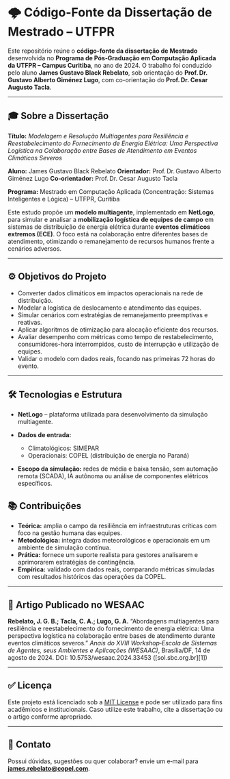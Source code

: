 # 🌩️ Código-Fonte da Dissertação de Mestrado – UTFPR

Este repositório reúne o **código-fonte da dissertação de Mestrado** desenvolvida no **Programa de Pós‑Graduação em Computação Aplicada da UTFPR – Campus Curitiba**, no ano de 2024. O trabalho foi conduzido pelo aluno **James Gustavo Black Rebelato**, sob orientação do **Prof. Dr. Gustavo Alberto Giménez Lugo**, com co-orientação do **Prof. Dr. Cesar Augusto Tacla**.

---

## 🎓 Sobre a Dissertação

**Título:**
*Modelagem e Resolução Multiagentes para Resiliência e Reestabelecimento do Fornecimento de Energia Elétrica: Uma Perspectiva Logística na Colaboração entre Bases de Atendimento em Eventos Climáticos Severos*

**Aluno:** James Gustavo Black Rebelato
**Orientador:** Prof. Dr. Gustavo Alberto Giménez Lugo
**Co‑orientador:** Prof. Dr. Cesar Augusto Tacla

**Programa:** Mestrado em Computação Aplicada (Concentração: Sistemas Inteligentes e Lógica) – UTFPR, Curitiba

Este estudo propõe um **modelo multiagente**, implementado em **NetLogo**, para simular e analisar a **mobilização logística de equipes de campo** em sistemas de distribuição de energia elétrica durante **eventos climáticos extremos (ECE)**. O foco está na colaboração entre diferentes bases de atendimento, otimizando o remanejamento de recursos humanos frente a cenários adversos.

---

## ⚙️ Objetivos do Projeto

* Converter dados climáticos em impactos operacionais na rede de distribuição.
* Modelar a logística de deslocamento e atendimento das equipes.
* Simular cenários com estratégias de remanejamento preemptivas e reativas.
* Aplicar algoritmos de otimização para alocação eficiente dos recursos.
* Avaliar desempenho com métricas como tempo de restabelecimento, consumidores-hora interrompidos, custo de interrupção e utilização de equipes.
* Validar o modelo com dados reais, focando nas primeiras 72 horas do evento.

---

## 🛠️ Tecnologias e Estrutura

* **NetLogo** – plataforma utilizada para desenvolvimento da simulação multiagente.
* **Dados de entrada:**

  * Climatológicos: SIMEPAR
  * Operacionais: COPEL (distribuição de energia no Paraná)
* **Escopo da simulação:** redes de média e baixa tensão, sem automação remota (SCADA), IA autônoma ou análise de componentes elétricos específicos.



## 📚 Contribuições

* **Teórica:** amplia o campo da resiliência em infraestruturas críticas com foco na gestão humana das equipes.
* **Metodológica:** integra dados meteorológicos e operacionais em um ambiente de simulação contínua.
* **Prática:** fornece um suporte realista para gestores analisarem e aprimorarem estratégias de contingência.
* **Empírica:** validado com dados reais, comparando métricas simuladas com resultados históricos das operações da COPEL.

---

## 📄 Artigo Publicado no WESAAC

**Rebelato, J. G. B.; Tacla, C. A.; Lugo, G. A.** “Abordagens multiagentes para resiliência e reestabelecimento do fornecimento de energia elétrica: Uma perspectiva logística na colaboração entre bases de atendimento durante eventos climáticos severos.” *Anais do XVIII Workshop‑Escola de Sistemas de Agentes, seus Ambientes e Aplicações (WESAAC)*, Brasília/DF, 14 de agosto de 2024. DOI: 10.5753/wesaac.2024.33453 ([sol.sbc.org.br][1])

---

## ✅ Licença

Este projeto está licenciado sob a [MIT License](./LICENSE) e pode ser utilizado para fins acadêmicos e institucionais. Caso utilize este trabalho, cite a dissertação ou o artigo conforme apropriado.

---

## 📩 Contato

Possui dúvidas, sugestões ou quer colaborar? envie um e‑mail para **[james.rebelato@copel.com](mailto:james.rebelato@copel.com)**.
